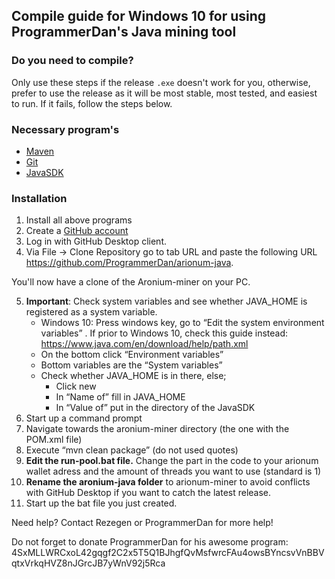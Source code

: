 ## Compile guide for Windows 10 for using ProgrammerDan's Java mining tool

### Do you need to compile?

Only use these steps if the release `.exe` doesn't work for you, otherwise, prefer to use the release as it will be most stable, most tested, and easiest to run. If it fails, follow the steps below.

### Necessary program's
- [Maven](https://maven.apache.org/)
- [Git](https://desktop.github.com/)
- [JavaSDK](http://www.oracle.com/technetwork/java/javase/downloads/jdk8-downloads-2133151.html)

### Installation
1. Install all above programs
2. Create a [GitHub account](https://github.com/join?source=header-repo)
3. Log in with GitHub Desktop client.
4. Via File → Clone Repository go to tab URL and paste the following URL https://github.com/ProgrammerDan/arionum-java.

  You'll now have a clone of the Aronium-miner on your PC.
  
5. **Important**: Check system variables and see whether JAVA_HOME is registered as a system variable. 
    - Windows 10: Press windows key, go to “Edit the system environment variables” . If prior to Windows 10, check this guide instead: https://www.java.com/en/download/help/path.xml
    - On the bottom click “Environment variables” 
    - Bottom variables are the “System variables” 
    - Check whether JAVA_HOME is in there, else;
      - Click new 
      - In “Name of” fill in JAVA_HOME 
      - In “Value of” put in the directory of the JavaSDK 
6. Start up a command prompt
7. Navigate towards the aronium-miner directory (the one with the POM.xml file)
8. Execute “mvn clean package” (do not used quotes)
9. **Edit the run-pool.bat file.** Change the part in the code to your arionum wallet adress and the amount of threads you want to use (standard is 1)
10. **Rename the aronium-java folder** to arionum-miner to avoid conflicts with GitHub Desktop if you want to catch the latest release.
11. Start up the bat file you just created.

Need help? Contact Rezegen or ProgrammerDan for more help! 

Do not forget to donate ProgrammerDan for his awesome program:
4SxMLLWRCxoL42gqgf2C2x5T5Q1BJhgfQvMsfwrcFAu4owsBYncsvVnBBVqtxVrkqHVZ8nJGrcJB7yWnV92j5Rca 

